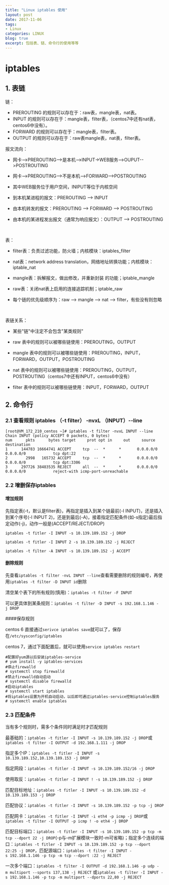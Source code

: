 ```yaml
---
title: "Linux iptables 使用"
layout: post
date: 2017-11-06
tags:
- Linux
categories: LINUX
blog: true
excerpt: 包括表、链、命令行的使用等等
---
```


# iptables

## 1. 表链

链：

- PREROUTING 的规则可以存在于：raw表，mangle表，nat表。
- INPUT 的规则可以存在于：mangle表，filter表，（centos7中还有nat表，centos6中没有）。
- FORWARD 的规则可以存在于：mangle表，filter表。
- OUTPUT 的规则可以存在于：raw表mangle表，nat表，filter表。





报文流向：

- 网卡-->PREROUTING-->是本机-->INPUT->WEB服务-->OUPUT-->POSTROUTING
- 网卡-->PREROUTING-->不是本机-->FORWARD-->POSTROUTING
- 其中WEB服务位于用户空间，INIPUT等位于内核空间


- 到本机某进程的报文：PREROUTING --> INPUT

- 由本机转发的报文：PREROUTING --> FORWARD --> POSTROUTING

- 由本机的某进程发出报文（通常为响应报文）：OUTPUT --> POSTROUTING

  ​

表：

- filter表：负责过滤功能，防火墙；内核模块：iptables_filter

- nat表：network address translation，网络地址转换功能；内核模块：iptable_nat

- mangle表：拆解报文，做出修改，并重新封装 的功能；iptable_mangle

- raw表：关闭nat表上启用的连接追踪机制；iptable_raw

- 每个链的优先级顺序为：raw --> mangle --> nat --> filter，有些没有则忽略

  ​

表链关系：

- 某些"链"中注定不会包含"某类规则"


- raw 表中的规则可以被哪些链使用：PREROUTING，OUTPUT
- mangle 表中的规则可以被哪些链使用：PREROUTING，INPUT，FORWARD，OUTPUT，POSTROUTING
- nat  表中的规则可以被哪些链使用：PREROUTING，OUTPUT，POSTROUTING（centos7中还有INPUT，centos6中没有）
- filter 表中的规则可以被哪些链使用：INPUT，FORWARD，OUTPUT



## 2. 命令行

### 2.1 查看规则 iptables （-t filter） -nvxL （INPUT）--line

```shell
[root@VM_172_210_centos ~]# iptables -t filter -nvxL INPUT --line 
Chain INPUT (policy ACCEPT 0 packets, 0 bytes)
num      pkts      bytes target     prot opt in     out     source               destination
1      144783 16664741 ACCEPT     tcp  --  *      *       0.0.0.0/0            0.0.0.0/0            tcp dpt:22
2        2998   165732 ACCEPT     tcp  --  *      *       0.0.0.0/0            0.0.0.0/0            tcp dpt:3306
3      297726 38483535 REJECT     all  --  *      *       0.0.0.0/0            0.0.0.0/0            reject-with icmp-port-unreachable

```



### 2.2 增删保存iptables

#### 增加规则

先指定表(-t，默认是filter表)，再指定是插入到某个链最前(-I INPUT)，还是插入到某个序号(-I INPUT 2)，还是到最后(-A)，接着指定匹配条件(如-s指定)最后指定动作(-j)，动作一般是(ACCEPT/REJECT/DROP)

`iptables -t fitler -I INPUT -s 10.139.189.152 -j DROP`

`iptables -t fitler -I INPUT 2 -s 10.139.189.152 -j REJECT`

`iptables -t filter -A INPUT -s 10.139.189.152 -j ACCEPT `

#### 删除规则

先查看`iptables -t filter -nvL INPUT --line`查看需要删除的规则编号，再使用`iptables -t filter -D INPUT id`删除

清空某个表下的所有规则(慎用)：`iptables -t filter -F INPUT`

可以更具体到某条规则：`iptables -t filter -D INPUT -s 192.168.1.146 -j DROP`

####保存规则

centos 6 直接通过`serivce iptables save`就可以了，保存在`/etc/sysconfig/iptables`

centos 7，通过下面配置后，就可以使用`service iptables restart `

```
#配置好yum源以后安装iptables-service
# yum install -y iptables-services
#停止firewalld
# systemctl stop firewalld
#禁止firewalld自动启动
# systemctl disable firewalld
#启动iptables
# systemctl start iptables
#将iptables设置为开机自动启动，以后即可通过iptables-service控制iptables服务
# systemctl enable iptables
```

### 2.3 匹配条件

当有多个规则时，需多个条件同时满足时才匹配规则

最基础的：`iptables -t fitler -I INPUT -s 10.139.189.152 -j DROP`或`iptables -t filter -I OUTPUT -d 192.168.1.111 -j DROP`

指定多个IP：`iptables -t fitler -I INPUT -s 10.139.189.152,10.139.189.153 -j DROP`

指定网段：`iptables -t fitler -I INPUT -s 10.139.189.152/16 -j DROP`

使用取反：`iptables -t fitler -I INPUT ! -s 10.139.189.152 -j DROP`

匹配目标地址：`iptables -t fitler -I INPUT -s 10.139.189.152 -d  10.139.189.153 -j DROP`

匹配协议：`iptables -t fitler -I INPUT -s 10.139.189.152 -p tcp -j DROP`

匹配网卡：`iptables -t fitler -I INPUT -i eth4 -p icmp -j DROP`或`iptables -t filter -I OUTPUT -p icmp ! -o eth4 -j DROP`

匹配目标端口：`iptables -t fitler -I INPUT -s 10.139.189.152 -p tcp -m tcp --dport	22 -j DROP`(-p与-m扩展模块一致时-m可省略)；指定多个连续的端口：`iptables -t fitler -I INPUT -s 10.139.189.152 -p tcp --dport	22:25 -j DROP`，匹配源端口：`iptables -t filter -I INPUT -s 192.168.1.146 -p tcp -m tcp --dport :22 -j REJECT`

一次多个端口：`iptables -t filter -I OUTPUT -d 192.168.1.146 -p udp -m multiport --sports 137,138 -j REJECT` 或`iptables -t filter -I INPUT -s 192.168.1.146 -p tcp -m multiport --dports 22,80 -j REJECT`







 

